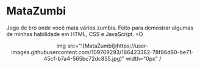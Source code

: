 # MataZumbi

Jogo de tiro onde você mata vários zumbis. Feito para demostrar algumas de minhas habilidade em HTML, CSS e JavaScript. =D


<div align="center">
  img src="![MataZumbi](https://user-images.githubusercontent.com/109709293/186423382-78f86d60-be71-45cf-b7a4-565bc72dc855.jpg)" width="0px" /
</div>
